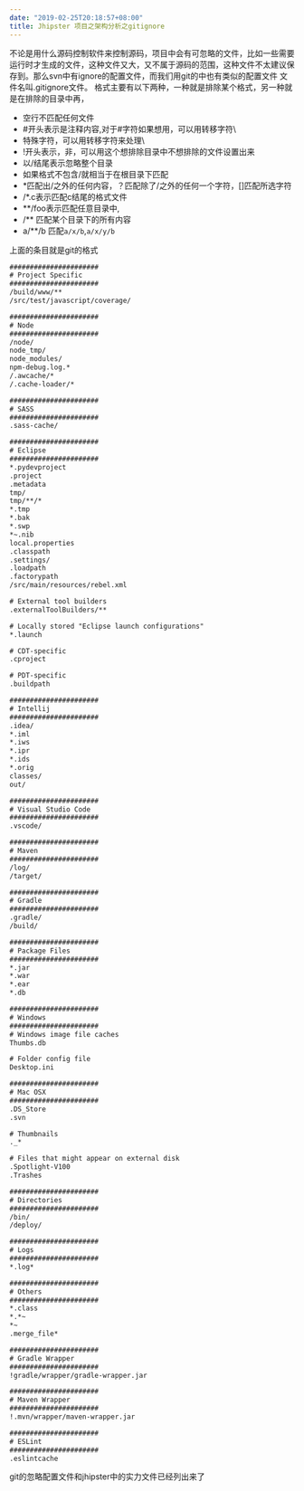 ```yaml
---
date: "2019-02-25T20:18:57+08:00"
title: Jhipster 项目之架构分析之gitignore
---
```


不论是用什么源码控制软件来控制源码，项目中会有可忽略的文件，比如一些需要运行时才生成的文件，这种文件又大，又不属于源码的范围，这种文件不太建议保存到。那么svn中有ignore的配置文件，而我们用git的中也有类似的配置文件
文件名叫.gitignore文件。
格式主要有以下两种，一种就是排除某个格式，另一种就是在排除的目录中再，

* 空行不匹配任何文件
* #开头表示是注释内容,对于#字符如果想用，可以用转移字符\
* 特殊字符，可以用转移字符来处理\
* !开头表示，非，可以用这个想排除目录中不想排除的文件设置出来
* 以/结尾表示忽略整个目录
* 如果格式不包含/就相当于在根目录下匹配
* *匹配出/之外的任何内容，？匹配除了/之外的任何一个字符，[]匹配所选字符
* /*.c表示匹配c结尾的格式文件
* **/foo表示匹配任意目录中, 
* /** 匹配某个目录下的所有内容
* a/**/b 匹配`a/x/b`,`a/x/y/b`

上面的条目就是git的格式

```txt
######################
# Project Specific
######################
/build/www/**
/src/test/javascript/coverage/

######################
# Node
######################
/node/
node_tmp/
node_modules/
npm-debug.log.*
/.awcache/*
/.cache-loader/*

######################
# SASS
######################
.sass-cache/

######################
# Eclipse
######################
*.pydevproject
.project
.metadata
tmp/
tmp/**/*
*.tmp
*.bak
*.swp
*~.nib
local.properties
.classpath
.settings/
.loadpath
.factorypath
/src/main/resources/rebel.xml

# External tool builders
.externalToolBuilders/**

# Locally stored "Eclipse launch configurations"
*.launch

# CDT-specific
.cproject

# PDT-specific
.buildpath

######################
# Intellij
######################
.idea/
*.iml
*.iws
*.ipr
*.ids
*.orig
classes/
out/

######################
# Visual Studio Code
######################
.vscode/

######################
# Maven
######################
/log/
/target/

######################
# Gradle
######################
.gradle/
/build/

######################
# Package Files
######################
*.jar
*.war
*.ear
*.db

######################
# Windows
######################
# Windows image file caches
Thumbs.db

# Folder config file
Desktop.ini

######################
# Mac OSX
######################
.DS_Store
.svn

# Thumbnails
._*

# Files that might appear on external disk
.Spotlight-V100
.Trashes

######################
# Directories
######################
/bin/
/deploy/

######################
# Logs
######################
*.log*

######################
# Others
######################
*.class
*.*~
*~
.merge_file*

######################
# Gradle Wrapper
######################
!gradle/wrapper/gradle-wrapper.jar

######################
# Maven Wrapper
######################
!.mvn/wrapper/maven-wrapper.jar

######################
# ESLint
######################
.eslintcache

```

git的忽略配置文件和jhipster中的实力文件已经列出来了
